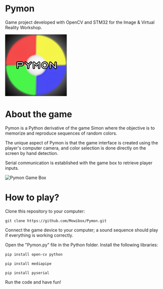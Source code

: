# Pymon
Game project developed with OpenCV and STM32 for the Image & Virtual Reality Workshop.

<img src="img/Pymonlogo.png" alt="Pymon Logo" width="200">

# About the game
Pymon is a Python derivative of the game Simon where the objective is to memorize and reproduce sequences of random colors.

The unique aspect of Pymon is that the game interface is created using the player's computer camera, and color selection is done directly on the screen by hand detection.

Serial communication is established with the game box to retrieve player inputs.

<img src="img/Pymonbox.png" alt="Pymon Game Box" width="200">



# How to play? 
Clone this repository to your computer:
```
git clone https://github.com/Mowibox/Pymon.git
```
Connect the game device to your computer; a sound sequence should play if everything is working correctly.

Open the "Pymon.py" file in the Python folder. Install the following libraries:
```
pip install open-cv python
```
```
pip install mediapipe
```
```
pip install pyserial
```
Run the code and have fun!